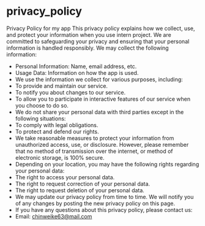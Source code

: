 # privacy_policy
Privacy Policy for my app
This privacy policy explains how we collect, use, and protect your information when you use intern project. We are committed to safeguarding your privacy and ensuring that your personal information is handled responsibly.
We may collect the following information:
- Personal Information: Name, email address, etc.
- Usage Data: Information on how the app is used.
- We use the information we collect for various purposes, including:
- To provide and maintain our service.
- To notify you about changes to our service.
- To allow you to participate in interactive features of our service when you choose to do so.
- We do not share your personal data with third parties except in the following situations:
- To comply with legal obligations.
- To protect and defend our rights.
- We take reasonable measures to protect your information from unauthorized access, use, or disclosure. However, please remember that no method of transmission over the internet, or method of electronic storage, is 100% secure.
- Depending on your location, you may have the following rights regarding your personal data:
- The right to access your personal data.
- The right to request correction of your personal data.
- The right to request deletion of your personal data.
- We may update our privacy policy from time to time. We will notify you of any changes by posting the new privacy policy on this page.
- If you have any questions about this privacy policy, please contact us:
- Email: chinweike63@mail.com
